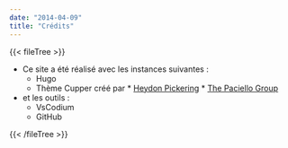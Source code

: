 ```yaml
---
date: "2014-04-09"
title: "Crédits"
---
```

{{< fileTree >}}
* Ce site a été réalisé avec les instances suivantes :
    * Hugo 
    * Thème Cupper créé par 
            * [Heydon Pickering](https://heydonworks.com/)
            * [The Paciello Group](https://www.tpgi.com/)
* et les outils :
    * VsCodium
    * GitHub

{{< /fileTree >}}
